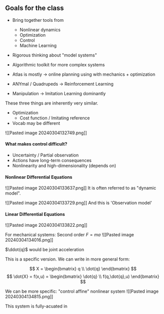 ## Goals for the class
- Bring together tools from
	- Nonlinear dynamics
	- Optimization
	- Control
	- Machine Learning
- Rigorous thinking about "model systems"
- Algorithmic toolkit for more complex systems

- Atlas is mostly -> online planning using with mechanics + optimization
- ANYmal / Quadrupeds → Reinforcement Learning
- Manipulation → Imitation Learning dominantly

These three things are inherently very similar.
- Optimization
	- Cost function / Imitating reference
- Vocab may be different

![[Pasted image 20240304132749.png]]

#### What makes control difficult?
- Uncertainty / Partial observation
- Actions have long-term consequences
- Nonlinearity and high-dimensionality (depends on)

#### Nonlinear Differential Equations
![[Pasted image 20240304133637.png]]
It is often referred to as "dynamic model".

![[Pasted image 20240304133729.png]]
And this is 'Observation model'

#### Linear Differential Equations
![[Pasted image 20240304133822.png]]


For mechanical systems:
Second order $F = ma$
![[Pasted image 20240304134016.png]]

$\ddot{q}$ would be joint acceleration

This is a specific version. We can write in more general form:

$$
X = 
\begin{bmatrix}
q \\ 
\dot{q}
\end{bmatrix}
$$
$$
\dot{X} = f(x,u) = 
\begin{bmatrix}
\dot{q} \\
f(q,\dot{q},u)
\end{bmatrix}
$$

We can be more specific: "control affine" nonlinear system
![[Pasted image 20240304134815.png]]

This system is fully-acuated in 